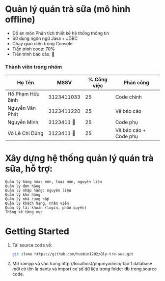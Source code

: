 <!-- author: hgbaodev -->
# Quản lý quán trà sữa (mô hình offline)
- Đồ án môn Phân tích thiết kế hệ thống thông tin
- Sử dụng ngôn ngữ Java + JDBC
- Chạy giao diện trong Console
- Tiến trình code: 70%
- Tiến trình báo cáo: 👀
### Thành viên trong nhóm
| Họ Tên  | MSSV | % Công việc | Phân công | 
| ------------- | ------------- | ------------- | ------------- |
| Hồ Phạm Hữu Bình  | 3123411033  | 25 | Code chính |
| Nguyễn Văn Phát  | 3123411220  | 25 | Vẽ báo cáo |
| Nguyễn Minh  | 3123411 👀 | 25 | Code phụ |
| Võ Lê Chí Dũng  | 3123411 👀  | 25 | Vẽ báo cáo + Code phụ |

# Xây dựng hệ thống quản lý quán trà sữa, hỗ trợ:

    Quản lý hàng hóa: món, loại món, nguyên liệu
    Quản lý đơn hàng
    Quản lý nhập hàng: nguyên liệu
    Quản lý kho hàng
    Quản lý nhà cung cấp
    Quản lý khách hàng, nhân viên
    Quản lý tài khoản (login, phân quyền) 
    Thống kê từng mục

# Getting Started

1. Tải source code về:

   ```bash
   git clone https://github.com/huobin1202/Qly-tra-sua.git
   ```
2. Mở xampp và vào trang http://localhost/phpmyadmin/ tạo 1 database mới có tên là bants và import cơ sở dữ liệu trong folder db trong source code.


